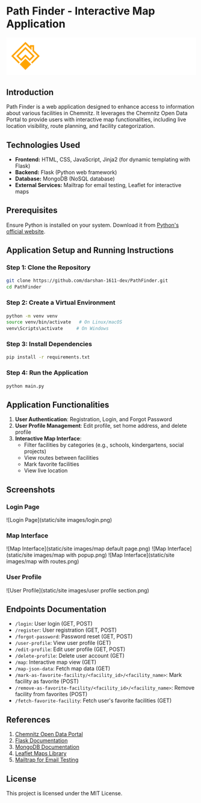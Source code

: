 # Path Finder - Interactive Map Application

![Path Finder Logo](static/images/logo-white-svg.svg)

## Introduction
Path Finder is a web application designed to enhance access to information about various facilities in Chemnitz. It leverages the Chemnitz Open Data Portal to provide users with interactive map functionalities, including live location visibility, route planning, and facility categorization.

## Technologies Used
- **Frontend:** HTML, CSS, JavaScript, Jinja2 (for dynamic templating with Flask)
- **Backend:** Flask (Python web framework)
- **Database:** MongoDB (NoSQL database)
- **External Services:** Mailtrap for email testing, Leaflet for interactive maps

## Prerequisites
Ensure Python is installed on your system. Download it from [Python's official website](https://www.python.org/).

## Application Setup and Running Instructions

### Step 1: Clone the Repository
```bash
git clone https://github.com/darshan-1611-dev/PathFinder.git
cd PathFinder
```

### Step 2: Create a Virtual Environment
```bash
python -m venv venv
source venv/bin/activate   # On Linux/macOS
venv\Scripts\activate     # On Windows
```

### Step 3: Install Dependencies
```bash
pip install -r requirements.txt
```

### Step 4: Run the Application
```bash
python main.py
```

## Application Functionalities
1. **User Authentication**: Registration, Login, and Forgot Password
2. **User Profile Management**: Edit profile, set home address, and delete profile
3. **Interactive Map Interface**:
   - Filter facilities by categories (e.g., schools, kindergartens, social projects)
   - View routes between facilities
   - Mark favorite facilities
   - View live location

## Screenshots

### Login Page
![Login Page](static/site images/login.png)

### Map Interface
![Map Interface](static/site images/map default page.png)
![Map Interface](static/site images/map with popup.png)
![Map Interface](static/site images/map with routes.png)

### User Profile
![User Profile](static/site images/user profile section.png)

## Endpoints Documentation
- `/login`: User login (GET, POST)
- `/register`: User registration (GET, POST)
- `/forgot-password`: Password reset (GET, POST)
- `/user-profile`: View user profile (GET)
- `/edit-profile`: Edit user profile (GET, POST)
- `/delete-profile`: Delete user account (GET)
- `/map`: Interactive map view (GET)
- `/map-json-data`: Fetch map data (GET)
- `/mark-as-favorite-facility/<facility_id>/<facility_name>`: Mark facility as favorite (POST)
- `/remove-as-favorite-facility/<facility_id>/<facility_name>`: Remove facility from favorites (POST)
- `/fetch-favorite-facility`: Fetch user's favorite facilities (GET)

## References
1. [Chemnitz Open Data Portal](https://portal-chemnitz.opendata.arcgis.com/)
2. [Flask Documentation](https://flask.palletsprojects.com/en/3.0.x/)
3. [MongoDB Documentation](https://www.mongodb.com/)
4. [Leaflet Maps Library](https://leafletjs.com/reference.html)
5. [Mailtrap for Email Testing](https://mailtrap.io/)

## License
This project is licensed under the MIT License.


